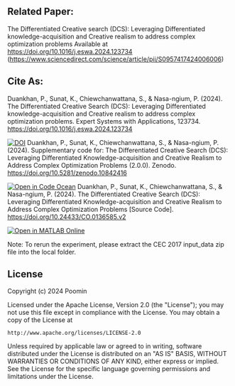 ## Related Paper:
The Differentiated Creative search (DCS): Leveraging Differentiated knowledge-acquisition and Creative realism to address complex optimization problems Available at https://doi.org/10.1016/j.eswa.2024.123734 (https://www.sciencedirect.com/science/article/pii/S0957417424006006)

## Cite As:
Duankhan, P., Sunat, K., Chiewchanwattana, S., & Nasa-ngium, P.  (2024). The Differentiated Creative Search (DCS): Leveraging  Differentiated knowledge-acquisition and Creative realism to address  complex optimization problems. Expert Systems with Applications, 123734. https://doi.org/10.1016/j.eswa.2024.123734



[![DOI](https://zenodo.org/badge/DOI/10.5281/zenodo.10842416.svg)](https://doi.org/10.5281/zenodo.10842416)
Duankhan, P., Sunat, K., Chiewchanwattana, S., & Nasa-ngium, P. (2024). Supplementary code for: The Differentiated Creative Search (DCS): Leveraging Differentiated Knowledge-acquisition and Creative Realism to Address Complex Optimization Problems (2.0.0). Zenodo. https://doi.org/10.5281/zenodo.10842416

[![Open in Code Ocean](https://codeocean.com/codeocean-assets/badge/open-in-code-ocean.svg)](https://codeocean.com/capsule/0964327/tree)
Duankhan, P., Sunat, K., Chiewchanwattana, S., & Nasa-ngium, P. (2024). The Differentiated Creative Search (DCS): Leveraging Differentiated Knowledge-acquisition and Creative Realism to Address Complex Optimization Problems [Source Code]. https://doi.org/10.24433/CO.0136585.v2

[![Open in MATLAB Online](https://www.mathworks.com/images/responsive/global/open-in-matlab-online.svg)](https://www.mathworks.com/matlabcentral/fileexchange/161411-differentiated-creative-search-dcs)

Note:
To rerun the experiment, please extract the CEC 2017 input_data zip file into the local folder.

## License
Copyright (c) 2024 Poomin

Licensed under the Apache License, Version 2.0 (the "License");
you may not use this file except in compliance with the License.
You may obtain a copy of the License at

    http://www.apache.org/licenses/LICENSE-2.0

Unless required by applicable law or agreed to in writing, software
distributed under the License is distributed on an "AS IS" BASIS,
WITHOUT WARRANTIES OR CONDITIONS OF ANY KIND, either express or implied.
See the License for the specific language governing permissions and
limitations under the License.
